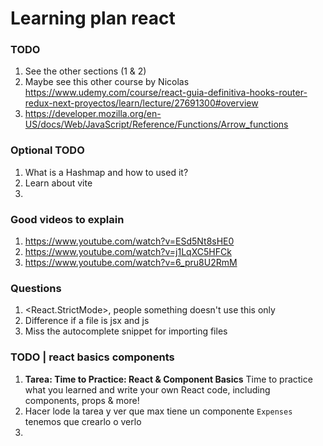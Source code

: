 # Learning plan react

### TODO

1. See the other sections (1 & 2)
2. Maybe see this other course by Nicolas https://www.udemy.com/course/react-guia-definitiva-hooks-router-redux-next-proyectos/learn/lecture/27691300#overview
3. https://developer.mozilla.org/en-US/docs/Web/JavaScript/Reference/Functions/Arrow_functions

### Optional TODO

1. What is a Hashmap and how to used it?
2. Learn about vite
3.

### Good videos to explain

1. https://www.youtube.com/watch?v=ESd5Nt8sHE0
2. https://www.youtube.com/watch?v=j1LqXC5HFCk
3. https://www.youtube.com/watch?v=6_pru8U2RmM


### Questions

1. <React.StrictMode>, people something doesn't use this only <App/>
2. Difference if a file is jsx and js
3. Miss the autocomplete snippet for importing files

### TODO | react basics components

1. **Tarea: Time to Practice: React & Component Basics** Time to practice what you learned and write your own React code, including components, props & more!
2. Hacer lode la tarea y ver que max tiene un componente `Expenses` tenemos que crearlo o verlo
3.